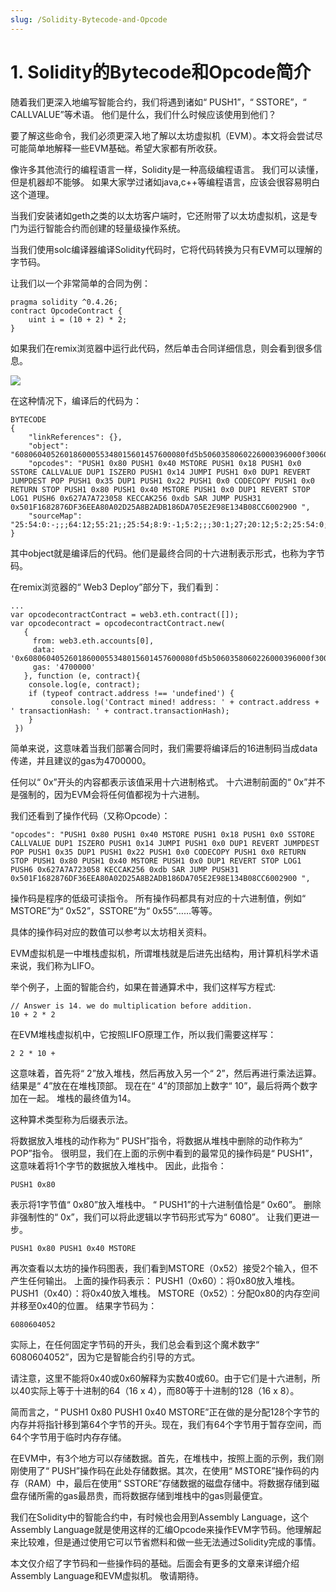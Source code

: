 ```yaml
---
slug: /Solidity-Bytecode-and-Opcode
---
```


# 1. Solidity的Bytecode和Opcode简介

随着我们更深入地编写智能合约，我们将遇到诸如“ PUSH1”，“ SSTORE”，“ CALLVALUE”等术语。 他们是什么，我们什么时候应该使用到他们？

要了解这些命令，我们必须更深入地了解以太坊虚拟机（EVM）。本文将会尝试尽可能简单地解释一些EVM基础。希望大家都有所收获。

像许多其他流行的编程语言一样，Solidity是一种高级编程语言。 我们可以读懂，但是机器却不能够。 如果大家学过诸如java,c++等编程语言，应该会很容易明白这个道理。

当我们安装诸如geth之类的以太坊客户端时，它还附带了以太坊虚拟机，这是专门为运行智能合约而创建的轻量级操作系统。

当我们使用solc编译器编译Solidity代码时，它将代码转换为只有EVM可以理解的字节码。

让我们以一个非常简单的合同为例：

~~~
pragma solidity ^0.4.26;
contract OpcodeContract {
    uint i = (10 + 2) * 2;
}
~~~

如果我们在remix浏览器中运行此代码，然后单击合同详细信息，则会看到很多信息。

![](https://img-blog.csdnimg.cn/20200106144800259.png)

在这种情况下，编译后的代码为：

~~~
BYTECODE
{
    "linkReferences": {},
    "object": "60806040526018600055348015601457600080fd5b5060358060226000396000f3006080604052600080fd00a165627a7a72305820db1d567e501f1682876df36eea80a02d25a8b2adb186da705e2e98e134b08cc60029",
    "opcodes": "PUSH1 0x80 PUSH1 0x40 MSTORE PUSH1 0x18 PUSH1 0x0 SSTORE CALLVALUE DUP1 ISZERO PUSH1 0x14 JUMPI PUSH1 0x0 DUP1 REVERT JUMPDEST POP PUSH1 0x35 DUP1 PUSH1 0x22 PUSH1 0x0 CODECOPY PUSH1 0x0 RETURN STOP PUSH1 0x80 PUSH1 0x40 MSTORE PUSH1 0x0 DUP1 REVERT STOP LOG1 PUSH6 0x627A7A723058 KECCAK256 0xdb SAR JUMP PUSH31 0x501F1682876DF36EEA80A02D25A8B2ADB186DA705E2E98E134B08CC6002900 ",
    "sourceMap": "25:54:0:-;;;64:12;55:21;;25:54;8:9:-1;5:2;;;30:1;27;20:12;5:2;25:54:0;;;;;;;"
}
~~~

其中object就是编译后的代码。他们是最终合同的十六进制表示形式，也称为字节码。 

在remix浏览器的“ Web3 Deploy”部分下，我们看到：

~~~
...
var opcodecontractContract = web3.eth.contract([]);
var opcodecontract = opcodecontractContract.new(
   {
     from: web3.eth.accounts[0], 
     data: '0x60806040526018600055348015601457600080fd5b5060358060226000396000f3006080604052600080fd00a165627a7a72305820db1d567e501f1682876df36eea80a02d25a8b2adb186da705e2e98e134b08cc60029', 
     gas: '4700000'
   }, function (e, contract){
    console.log(e, contract);
    if (typeof contract.address !== 'undefined') {
         console.log('Contract mined! address: ' + contract.address + ' transactionHash: ' + contract.transactionHash);
    }
 })
 ~~~

 简单来说，这意味着当我们部署合同时，我们需要将编译后的16进制码当成data传递，并且建议的gas为4700000。

任何以“ 0x”开头的内容都表示该值采用十六进制格式。 十六进制前面的“ 0x”并不是强制的，因为EVM会将任何值都视为十六进制。

我们还看到了操作代码（又称Opcode）：

~~~
"opcodes": "PUSH1 0x80 PUSH1 0x40 MSTORE PUSH1 0x18 PUSH1 0x0 SSTORE CALLVALUE DUP1 ISZERO PUSH1 0x14 JUMPI PUSH1 0x0 DUP1 REVERT JUMPDEST POP PUSH1 0x35 DUP1 PUSH1 0x22 PUSH1 0x0 CODECOPY PUSH1 0x0 RETURN STOP PUSH1 0x80 PUSH1 0x40 MSTORE PUSH1 0x0 DUP1 REVERT STOP LOG1 PUSH6 0x627A7A723058 KECCAK256 0xdb SAR JUMP PUSH31 0x501F1682876DF36EEA80A02D25A8B2ADB186DA705E2E98E134B08CC6002900 ",
~~~

操作码是程序的低级可读指令。 所有操作码都具有对应的十六进制值，例如“ MSTORE”为“ 0x52”，SSTORE”为“ 0x55”……等等。

具体的操作码对应的数值可以参考以太坊相关资料。

EVM虚拟机是一中堆栈虚拟机，所谓堆栈就是后进先出结构，用计算机科学术语来说，我们称为LIFO。

举个例子，上面的智能合约，如果在普通算术中，我们这样写方程式:

~~~
// Answer is 14. we do multiplication before addition.
10 + 2 * 2
~~~

在EVM堆栈虚拟机中，它按照LIFO原理工作，所以我们需要这样写：

~~~
2 2 * 10 + 
~~~

这意味着，首先将“ 2”放入堆栈，然后再放入另一个“ 2”，然后再进行乘法运算。 结果是“ 4”放在在堆栈顶部。 现在在“ 4”的顶部加上数字“ 10”，最后将两个数字加在一起。 堆栈的最终值为14。

这种算术类型称为后缀表示法。

将数据放入堆栈的动作称为“ PUSH”指令，将数据从堆栈中删除的动作称为“ POP”指令。 很明显，我们在上面的示例中看到的最常见的操作码是“ PUSH1”，这意味着将1个字节的数据放入堆栈中。
因此，此指令：

~~~
PUSH1 0x80
~~~

表示将1字节值“ 0x80”放入堆栈中。 “ PUSH1”的十六进制值恰是“ 0x60”。 删除非强制性的“ 0x”，我们可以将此逻辑以字节码形式写为“ 6080”。
让我们更进一步。

~~~
PUSH1 0x80 PUSH1 0x40 MSTORE
~~~

再次查看以太坊的操作码图表，我们看到MSTORE（0x52）接受2个输入，但不产生任何输出。 上面的操作码表示：
PUSH1（0x60）：将0x80放入堆栈。
PUSH1（0x40）：将0x40放入堆栈。
MSTORE（0x52）：分配0x80的内存空间并移至0x40的位置。
结果字节码为：

~~~
6080604052
~~~

实际上，在任何固定字节码的开头，我们总会看到这个魔术数字“ 6080604052”，因为它是智能合约引导的方式。

请注意，这里不能将0x40或0x60解释为实数40或60。由于它们是十六进制，所以40实际上等于十进制的64（16 x 4），而80等于十进制的128（16 x 8）。

简而言之，“ PUSH1 0x80 PUSH1 0x40 MSTORE”正在做的是分配128个字节的内存并将指针移到第64个字节的开头。现在，我们有64个字节用于暂存空间，而64个字节用于临时内存存储。

在EVM中，有3个地方可以存储数据。首先，在堆栈中，按照上面的示例，我们刚刚使用了“ PUSH”操作码在此处存储数据。其次，在使用“ MSTORE”操作码的内存（RAM）中，最后在使用“ SSTORE”存储数据的磁盘存储中。将数据存储到磁盘存储所需的gas最昂贵，而将数据存储到堆栈中的gas则最便宜。

我们在Solidity中的智能合约中，有时候也会用到Assembly Language，这个Assembly Language就是使用这样的汇编Opcode来操作EVM字节码。他理解起来比较难，但是通过使用它可以节省燃料和做一些无法通过Solidity完成的事情。

本文仅介绍了字节码和一些操作码的基础。后面会有更多的文章来详细介绍Assembly Language和EVM虚拟机。 敬请期待。






